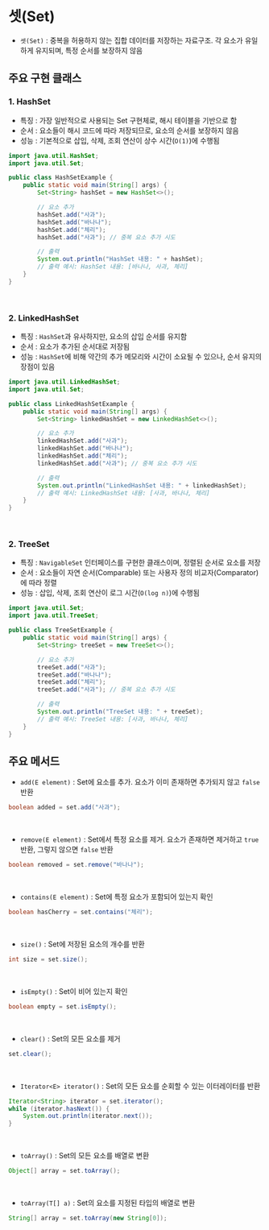 # 셋(Set)
- `셋(Set)` : 중복을 허용하지 않는 집합 데이터를 저장하는 자료구조. 각 요소가 유일하게 유지되며, 특정 순서를 보장하지 않음

## 주요 구현 클래스
### 1. HashSet
- 특징 : 가장 일반적으로 사용되는 Set 구현체로, 해시 테이블을 기반으로 함
- 순서 : 요소들이 해시 코드에 따라 저장되므로, 요소의 순서를 보장하지 않음
- 성능 : 기본적으로 삽입, 삭제, 조회 연산이 상수 시간(`O(1)`)에 수행됨

```java
import java.util.HashSet;
import java.util.Set;

public class HashSetExample {
    public static void main(String[] args) {
        Set<String> hashSet = new HashSet<>();

        // 요소 추가
        hashSet.add("사과");
        hashSet.add("바나나");
        hashSet.add("체리");
        hashSet.add("사과"); // 중복 요소 추가 시도

        // 출력
        System.out.println("HashSet 내용: " + hashSet);
        // 출력 예시: HashSet 내용: [바나나, 사과, 체리]
    }
}

```

<br>

### 2. LinkedHashSet
- 특징 : `HashSet`과 유사하지만, 요소의 삽입 순서를 유지함
- 순서 : 요소가 추가된 순서대로 저장됨
- 성능 : `HashSet`에 비해 약간의 추가 메모리와 시간이 소요될 수 있으나, 순서 유지의 장점이 있음

```java
import java.util.LinkedHashSet;
import java.util.Set;

public class LinkedHashSetExample {
    public static void main(String[] args) {
        Set<String> linkedHashSet = new LinkedHashSet<>();

        // 요소 추가
        linkedHashSet.add("사과");
        linkedHashSet.add("바나나");
        linkedHashSet.add("체리");
        linkedHashSet.add("사과"); // 중복 요소 추가 시도

        // 출력
        System.out.println("LinkedHashSet 내용: " + linkedHashSet);
        // 출력 예시: LinkedHashSet 내용: [사과, 바나나, 체리]
    }
}

```

<br>

### 2. TreeSet
- 특징 : `NavigableSet` 인터페이스를 구현한 클래스이며, 정렬된 순서로 요소를 저장
- 순서 : 요소들이 자연 순서(Comparable) 또는 사용자 정의 비교자(Comparator) 에 따라 정렬
- 성능 : 삽입, 삭제, 조회 연산이 로그 시간(`O(log n)`)에 수행됨

```java
import java.util.Set;
import java.util.TreeSet;

public class TreeSetExample {
    public static void main(String[] args) {
        Set<String> treeSet = new TreeSet<>();

        // 요소 추가
        treeSet.add("사과");
        treeSet.add("바나나");
        treeSet.add("체리");
        treeSet.add("사과"); // 중복 요소 추가 시도

        // 출력
        System.out.println("TreeSet 내용: " + treeSet);
        // 출력 예시: TreeSet 내용: [사과, 바나나, 체리]
    }
}

```

## 주요 메서드
- `add(E element)` : Set에 요소를 추가. 요소가 이미 존재하면 추가되지 않고 `false` 반환
```java
boolean added = set.add("사과");
```
<br>

- `remove(E element)` : Set에서 특정 요소를 제거. 요소가 존재하면 제거하고 `true` 반환, 그렇지 않으면 `false` 반환
```java
boolean removed = set.remove("바나나");
```
<br>

- `contains(E element)` : Set에 특정 요소가 포함되어 있는지 확인
```java
boolean hasCherry = set.contains("체리");
```
<br>

- `size()` : Set에 저장된 요소의 개수를 반환
```java
int size = set.size();
```
<br>

- `isEmpty()` : Set이 비어 있는지 확인
```java
boolean empty = set.isEmpty();
```
<br>

- `clear()` : Set의 모든 요소를 제거
```java
set.clear();
```
<br>

- `Iterator<E> iterator()` : Set의 모든 요소를 순회할 수 있는 이터레이터를 반환
```java
Iterator<String> iterator = set.iterator();
while (iterator.hasNext()) {
    System.out.println(iterator.next());
}
```
<br>

- `toArray()` : Set의 모든 요소를 배열로 변환
```java
Object[] array = set.toArray();
```
<br>

- `toArray(T[] a)` : Set의 요소를 지정된 타입의 배열로 변환
```java
String[] array = set.toArray(new String[0]);
```